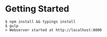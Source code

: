 # Getting Started

```
$ npm install && typings install
$ gulp
> Webserver started at http://localhost:8000
```
